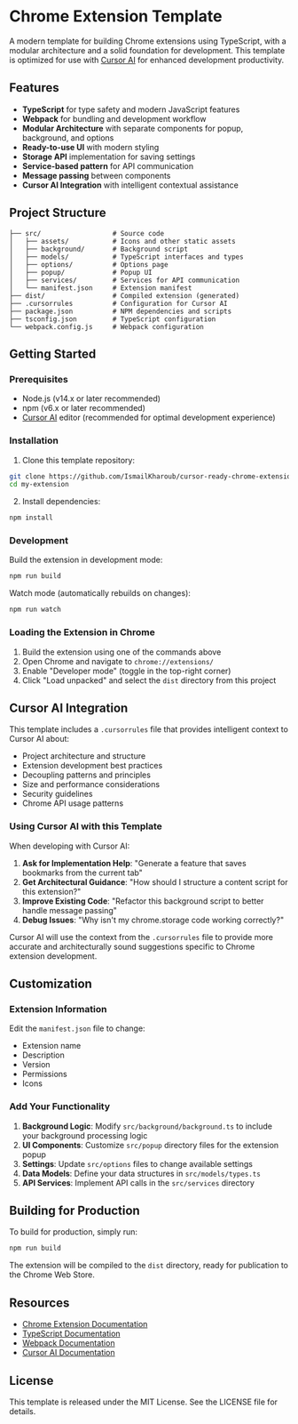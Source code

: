 # Chrome Extension Template

A modern template for building Chrome extensions using TypeScript, with a modular architecture and a solid foundation for development. This template is optimized for use with [Cursor AI](https://cursor.sh/) for enhanced development productivity.

## Features

- **TypeScript** for type safety and modern JavaScript features
- **Webpack** for bundling and development workflow
- **Modular Architecture** with separate components for popup, background, and options
- **Ready-to-use UI** with modern styling
- **Storage API** implementation for saving settings
- **Service-based pattern** for API communication
- **Message passing** between components
- **Cursor AI Integration** with intelligent contextual assistance

## Project Structure

```
├── src/                  # Source code
│   ├── assets/           # Icons and other static assets
│   ├── background/       # Background script
│   ├── models/           # TypeScript interfaces and types
│   ├── options/          # Options page
│   ├── popup/            # Popup UI
│   ├── services/         # Services for API communication
│   └── manifest.json     # Extension manifest
├── dist/                 # Compiled extension (generated)
├── .cursorrules          # Configuration for Cursor AI
├── package.json          # NPM dependencies and scripts
├── tsconfig.json         # TypeScript configuration
└── webpack.config.js     # Webpack configuration
```

## Getting Started

### Prerequisites

- Node.js (v14.x or later recommended)
- npm (v6.x or later recommended)
- [Cursor AI](https://cursor.sh/) editor (recommended for optimal development experience)

### Installation

1. Clone this template repository:

```bash
git clone https://github.com/IsmailKharoub/cursor-ready-chrome-extension-template.git my-extension
cd my-extension
```

2. Install dependencies:

```bash
npm install
```

### Development

Build the extension in development mode:

```bash
npm run build
```

Watch mode (automatically rebuilds on changes):

```bash
npm run watch
```

### Loading the Extension in Chrome

1. Build the extension using one of the commands above
2. Open Chrome and navigate to `chrome://extensions/`
3. Enable "Developer mode" (toggle in the top-right corner)
4. Click "Load unpacked" and select the `dist` directory from this project

## Cursor AI Integration

This template includes a `.cursorrules` file that provides intelligent context to Cursor AI about:

- Project architecture and structure
- Extension development best practices
- Decoupling patterns and principles
- Size and performance considerations
- Security guidelines
- Chrome API usage patterns

### Using Cursor AI with this Template

When developing with Cursor AI:

1. **Ask for Implementation Help**: "Generate a feature that saves bookmarks from the current tab"
2. **Get Architectural Guidance**: "How should I structure a content script for this extension?"
3. **Improve Existing Code**: "Refactor this background script to better handle message passing"
4. **Debug Issues**: "Why isn't my chrome.storage code working correctly?"

Cursor AI will use the context from the `.cursorrules` file to provide more accurate and architecturally sound suggestions specific to Chrome extension development.

## Customization

### Extension Information

Edit the `manifest.json` file to change:

- Extension name
- Description
- Version
- Permissions
- Icons

### Add Your Functionality

1. **Background Logic**: Modify `src/background/background.ts` to include your background processing logic
2. **UI Components**: Customize `src/popup` directory files for the extension popup
3. **Settings**: Update `src/options` files to change available settings
4. **Data Models**: Define your data structures in `src/models/types.ts`
5. **API Services**: Implement API calls in the `src/services` directory

## Building for Production

To build for production, simply run:

```bash
npm run build
```

The extension will be compiled to the `dist` directory, ready for publication to the Chrome Web Store.

## Resources

- [Chrome Extension Documentation](https://developer.chrome.com/docs/extensions/mv3/)
- [TypeScript Documentation](https://www.typescriptlang.org/docs/)
- [Webpack Documentation](https://webpack.js.org/concepts/)
- [Cursor AI Documentation](https://cursor.sh/docs)

## License

This template is released under the MIT License. See the LICENSE file for details. 
